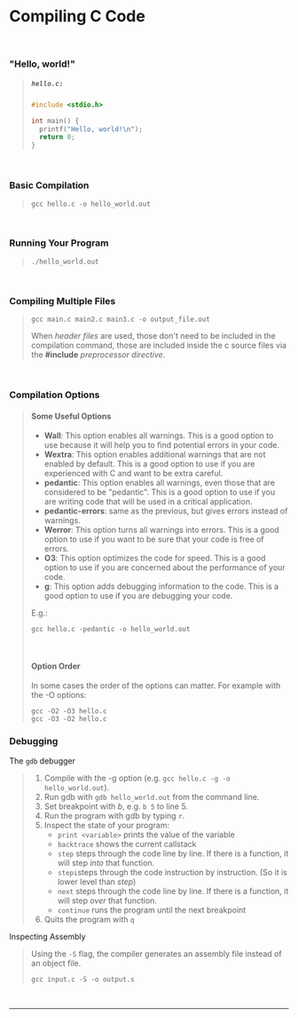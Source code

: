 # Compiling C Code

<br>

### "Hello, world!"

<blockquote>

<h5 a><strong><code>hello.c:</code></strong></h5>

```c
#include <stdio.h>

int main() {
  printf("Hello, world!\n");
  return 0;
}
```

</blockquote>
  
<br>

### Basic Compilation

<blockquote>

```
gcc hello.c -o hello_world.out
```

</blockquote>

<br>

### Running Your Program

<blockquote>

```
./hello_world.out
```

</blockquote>

<br>

### Compiling Multiple Files

<blockquote>

```
gcc main.c main2.c main3.c -o output_file.out
```

When *header files* are used, those don't need to be included in the compilation command, those are included inside the c source files via the **#include** *preprocessor directive*.

</blockquote>

<br>

### Compilation Options

<blockquote>

#### Some Useful Options

- **Wall**: This option enables all warnings. This is a good option to use because it will help you to find potential errors in your code.
- **Wextra**: This option enables additional warnings that are not enabled by default. This is a good option to use if you are experienced with C and want to be extra careful.
- **pedantic**: This option enables all warnings, even those that are considered to be "pedantic". This is a good option to use if you are writing code that will be used in a critical application.
- **pedantic-errors**: same as the previous, but gives errors instead of warnings.
- **Werror**: This option turns all warnings into errors. This is a good option to use if you want to be sure that your code is free of errors.
- **O3**: This option optimizes the code for speed. This is a good option to use if you are concerned about the performance of your code.
- **g**: This option adds debugging information to the code. This is a good option to use if you are debugging your code.

E.g.:

```
gcc hello.c -pedantic -o hello_world.out
```

<br>

#### Option Order

In some cases the order of the options can matter. For example with the -O options:

```
gcc -O2 -O3 hello.c
gcc -O3 -O2 hello.c
```

</blockquote>

### Debugging

The `gdb` debugger

<blockquote>

1. Compile with the -g option (e.g. `gcc hello.c -g -o hello_world.out`).
2. Run gdb with `gdb hello_world.out` from the command line.
3. Set breakpoint with *b*, e.g. `b 5` to line 5.
4. Run the program with gdb by typing `r`.
5. Inspect the state of your program:
   - `print <variable>` prints the value of the variable
   - `backtrace` shows the current callstack
   - `step` steps through the code line by line. If there is a function, it will step *into* that function. 
   - `stepi`steps through the code instruction by instruction. (So it is lower level than *step*)
   - `next` steps through the code line by line. If there is a function, it will step *over* that function. 
   - `continue` runs the program until the next breakpoint
6. Quits the program with `q`

</blockquote>

Inspecting Assembly

<blockquote>

Using the `-S` flag, the compiler generates an assembly file instead of an object file.

```
gcc input.c -S -o output.s
```

</blockquote>
  
<br>

---

